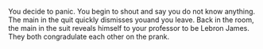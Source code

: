 You decide to panic. You begin to shout and say you do not know anything. The main in the quit quickly dismisses youand you leave. Back in the room, the main in the suit reveals himself to your professor to be Lebron James. They both congradulate each other on the prank.
